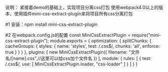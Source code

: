 说明：
    紧接着demo的基础上，实现项目分离css打包
    使用webpack4.0以上的版本，使用插件mini-css-extract-plugin来将项目所有css分离打包

#1
    安装：npm install mini-css-extract-plugin

#2
   在webpack.config.js的配置
   const MiniCssExtractPlugin = require("mini-css-extract-plugin");
   module.exports = {
     optimization: {
       splitChunks: {
         cacheGroups: {
           styles: {
             name: 'styles',
             test: /\.css$/,
             chunks: 'all',
             enforce: true
           }
         }
       }
     },
     plugins: [
       new MiniCssExtractPlugin({
         filename: "文件名/[name].css",//这里可以给css加个文件名
       })
     ],
     module: {
       rules: [
         {
           test: /\.css$/,
           use: [
             MiniCssExtractPlugin.loader,
             "css-loader"
           ]
         }
       ]
     }
   }



